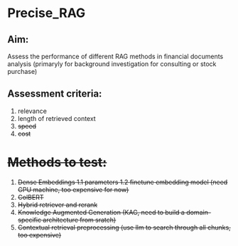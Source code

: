 # Precise_RAG
## Aim:
Assess the performance of different RAG methods in financial documents analysis (primaryly for background investigation for consulting or stock purchase)
## Assessment criteria:
1. relevance
2. length of retrieved context
3. <s>speed
4. <s>cost

# Methods to test:
1. Dense Embeddings
   1.1 parameters
   1.2 <s>finetune embedding model (need GPU machine, too expensive for now)
2. ColBERT
4. Hybrid retriever and rerank
5. <s>Knowledge Augmented Generation (KAG, need to build a domain-specific architecture from sratch)
6. <s>Contextual retrieval preprocessing (use llm to search through all chunks, too expensive)
